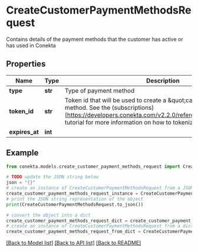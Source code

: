 # CreateCustomerPaymentMethodsRequest

Contains details of the payment methods that the customer has active or has used in Conekta

## Properties

Name | Type | Description | Notes
------------ | ------------- | ------------- | -------------
**type** | **str** | Type of payment method | 
**token_id** | **str** | Token id that will be used to create a \&quot;card\&quot; type payment method. See the (subscriptions)[https://developers.conekta.com/v2.2.0/reference/createsubscription] tutorial for more information on how to tokenize cards. | 
**expires_at** | **int** |  | [optional] 

## Example

```python
from conekta.models.create_customer_payment_methods_request import CreateCustomerPaymentMethodsRequest

# TODO update the JSON string below
json = "{}"
# create an instance of CreateCustomerPaymentMethodsRequest from a JSON string
create_customer_payment_methods_request_instance = CreateCustomerPaymentMethodsRequest.from_json(json)
# print the JSON string representation of the object
print(CreateCustomerPaymentMethodsRequest.to_json())

# convert the object into a dict
create_customer_payment_methods_request_dict = create_customer_payment_methods_request_instance.to_dict()
# create an instance of CreateCustomerPaymentMethodsRequest from a dict
create_customer_payment_methods_request_from_dict = CreateCustomerPaymentMethodsRequest.from_dict(create_customer_payment_methods_request_dict)
```
[[Back to Model list]](../README.md#documentation-for-models) [[Back to API list]](../README.md#documentation-for-api-endpoints) [[Back to README]](../README.md)


